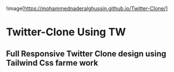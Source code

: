 
!image[https://mohammednaderalghussin.github.io/Twitter-Clone/]

# Twitter-Clone Using TW
 
 ## Full Responsive Twitter Clone design using Tailwind Css farme work
